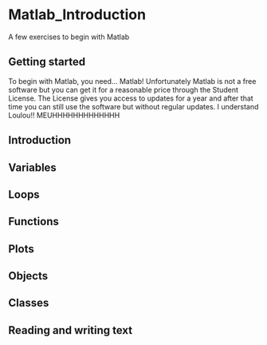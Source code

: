 # Matlab_Introduction
A few exercises to begin with Matlab

## Getting started

To begin with Matlab, you need... Matlab! Unfortunately Matlab is not a free software but you can get it for a reasonable price through the Student License. The License gives you access to updates for a year and after that time you can still use the software but without regular updates. I understand Loulou!! MEUHHHHHHHHHHHHH

## Introduction

## Variables

## Loops

## Functions

## Plots

## Objects

## Classes

## Reading and writing text
